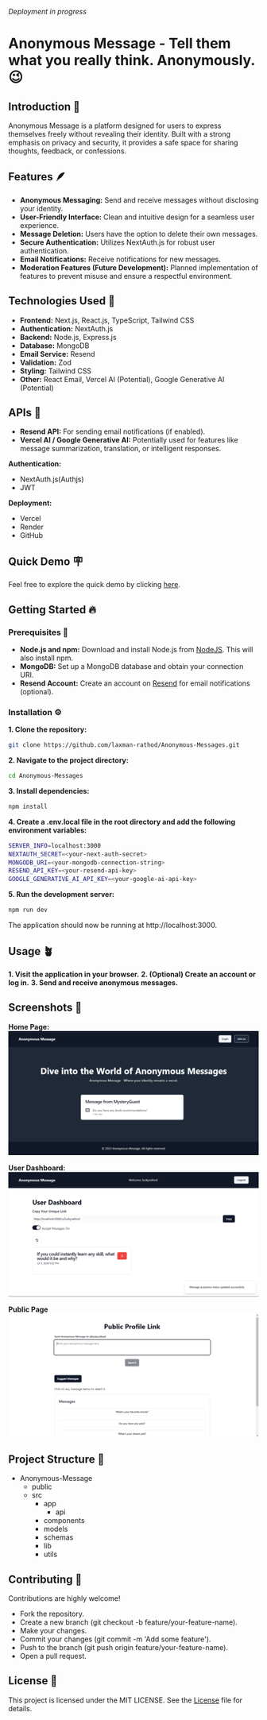 *Deployment in progress*

# Anonymous Message - Tell them what you really think. Anonymously. 😉

## Introduction 🧩

Anonymous Message is a platform designed for users to express themselves freely without revealing their identity. Built with a strong emphasis on privacy and security, it provides a safe space for sharing thoughts, feedback, or confessions.

## Features 🪶

- **Anonymous Messaging:** Send and receive messages without disclosing your identity.
- **User-Friendly Interface:** Clean and intuitive design for a seamless user experience.
- **Message Deletion:** Users have the option to delete their own messages.
- **Secure Authentication:** Utilizes NextAuth.js for robust user authentication.
- **Email Notifications:** Receive notifications for new messages.
- **Moderation Features (Future Development):** Planned implementation of features to prevent misuse and ensure a respectful environment.

## Technologies Used 🚀

- **Frontend:** Next.js, React.js, TypeScript, Tailwind CSS
- **Authentication:** NextAuth.js
- **Backend:** Node.js, Express.js
- **Database:** MongoDB
- **Email Service:** Resend
- **Validation:** Zod
- **Styling:** Tailwind CSS
- **Other:** React Email, Vercel AI (Potential), Google Generative AI (Potential)

## APIs 💫

- **Resend API:** For sending email notifications (if enabled).
- **Vercel AI / Google Generative AI:** Potentially used for features like message summarization, translation, or intelligent responses.

**Authentication:**

- NextAuth.js(Authjs)
- JWT

**Deployment:**

- Vercel
- Render
- GitHub

## Quick Demo 🪧

Feel free to explore the quick demo by clicking [here](https://anonymous-messagess.vercel.app).

## Getting Started 🔥

### Prerequisites 🔮

- **Node.js and npm:** Download and install Node.js from [NodeJS](https://nodejs.org/). This will also install npm.
- **MongoDB:** Set up a MongoDB database and obtain your connection URI.
- **Resend Account:** Create an account on [Resend](https://resend.com) for email notifications (optional).

### Installation ⚙️

**1. Clone the repository:**

```bash
git clone https://github.com/laxman-rathod/Anonymous-Messages.git
```

**2. Navigate to the project directory:**

```bash
cd Anonymous-Messages
```

**3. Install dependencies:**

```bash
npm install
```

**4. Create a .env.local file in the root directory and add the following environment variables:**

```bash
SERVER_INFO=localhost:3000
NEXTAUTH_SECRET=<your-next-auth-secret>
MONGODB_URI=<your-mongodb-connection-string>
RESEND_API_KEY=<your-resend-api-key>
GOOGLE_GENERATIVE_AI_API_KEY=<your-google-ai-api-key>
```

**5. Run the development server:**

```bash
npm run dev
```

The application should now be running at http://localhost:3000.

## Usage 🪴

**1. Visit the application in your browser.**
**2. (Optional) Create an account or log in.**
**3. Send and receive anonymous messages.**

## Screenshots 📸

**Home Page:**
![Screenshot (1)](/public/home_page.png)

**User Dashboard:**
![Screenshot (2)](/public/user_dashboard.png)

**Public Page**
![Screenshot (3)](/public/public_profile.png)

## Project Structure 📂

- Anonymous-Message
  - public
  - src
    - app
      - api
    - components
    - models
    - schemas
    - lib
    - utils

## Contributing 🤝

Contributions are highly welcome!

- Fork the repository.
- Create a new branch (git checkout -b feature/your-feature-name).
- Make your changes.
- Commit your changes (git commit -m 'Add some feature').
- Push to the branch (git push origin feature/your-feature-name).
- Open a pull request.

## License 📝

This project is licensed under the MIT LICENSE. See the [License](LICENSE) file for details.
